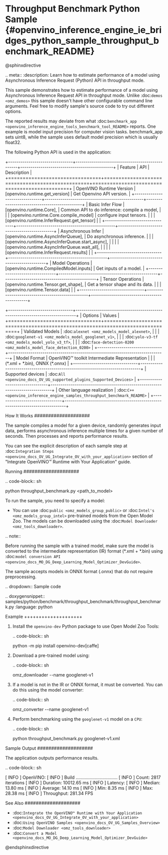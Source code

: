 # Throughput Benchmark Python Sample {#openvino_inference_engine_ie_bridges_python_sample_throughput_benchmark_README}

@sphinxdirective

.. meta::
   :description: Learn how to estimate performance of a model using Asynchronous Inference Request (Python) API in throughput mode.


This sample demonstrates how to estimate performance of a model using Asynchronous Inference Request API in throughput mode. Unlike :doc:`demos <omz_demos>` this sample doesn't have other configurable command line arguments. Feel free to modify sample's source code to try out different options.

The reported results may deviate from what :doc:`benchmark_app <openvino_inference_engine_tools_benchmark_tool_README>` reports. One example is model input precision for computer vision tasks. benchmark_app sets uint8, while the sample uses default model precision which is usually float32.

The following Python API is used in the application:

+--------------------------------+-------------------------------------------------+----------------------------------------------+
| Feature                        | API                                             | Description                                  |
+================================+=================================================+==============================================+
| OpenVINO Runtime Version       | [openvino.runtime.get_version]                  | Get Openvino API version.                    |
+--------------------------------+-------------------------------------------------+----------------------------------------------+
| Basic Infer Flow               | [openvino.runtime.Core],                        | Common API to do inference: compile a model, |
|                                | [openvino.runtime.Core.compile_model]           | configure input tensors.                     |
|                                | [openvino.runtime.InferRequest.get_tensor]      |                                              |
+--------------------------------+-------------------------------------------------+----------------------------------------------+
| Asynchronous Infer             | [openvino.runtime.AsyncInferQueue],             | Do asynchronous inference.                   |
|                                | [openvino.runtime.AsyncInferQueue.start_async], |                                              |
|                                | [openvino.runtime.AsyncInferQueue.wait_all],    |                                              |
|                                | [openvino.runtime.InferRequest.results]         |                                              |
+--------------------------------+-------------------------------------------------+----------------------------------------------+
| Model Operations               | [openvino.runtime.CompiledModel.inputs]         | Get inputs of a model.                       |
+--------------------------------+-------------------------------------------------+----------------------------------------------+
| Tensor Operations              | [openvino.runtime.Tensor.get_shape],            | Get a tensor shape and its data.             |
|                                | [openvino.runtime.Tensor.data]                  |                                              |
+--------------------------------+-------------------------------------------------+----------------------------------------------+

+--------------------------------+------------------------------------------------------------------------------+
| Options                        | Values                                                                       |
+================================+==============================================================================+
| Validated Models               | :doc:`alexnet <omz_models_model_alexnet>`,                                   |
|                                | :doc:`googlenet-v1 <omz_models_model_googlenet_v1>`,                         |
|                                | :doc:`yolo-v3-tf <omz_models_model_yolo_v3_tf>`,                             |
|                                | :doc:`face-detection-0200 <omz_models_model_face_detection_0200>`            |
+--------------------------------+------------------------------------------------------------------------------+
| Model Format                   | OpenVINO™ toolkit Intermediate Representation                                |
|                                | (\*.xml + \*.bin), ONNX (\*.onnx)                                            |
+--------------------------------+------------------------------------------------------------------------------+
| Supported devices              | :doc:`All <openvino_docs_OV_UG_supported_plugins_Supported_Devices>`         |
+--------------------------------+------------------------------------------------------------------------------+
| Other language realization     | :doc:`C++ <openvino_inference_engine_samples_throughput_benchmark_README>`   |
+--------------------------------+------------------------------------------------------------------------------+


How It Works
####################

The sample compiles a model for a given device, randomly generates input data, performs asynchronous inference multiple times for a given number of seconds. Then processes and reports performance results.

You can see the explicit description of
each sample step at :doc:`Integration Steps <openvino_docs_OV_UG_Integrate_OV_with_your_application>` section of "Integrate OpenVINO™ Runtime with Your Application" guide.

Running
####################

.. code-block:: sh

   python throughput_benchmark.py <path_to_model>


To run the sample, you need to specify a model:

- You can use :doc:`public <omz_models_group_public>` or :doc:`Intel's <omz_models_group_intel>` pre-trained models from the Open Model Zoo. The models can be downloaded using the :doc:`Model Downloader <omz_tools_downloader>`.

.. note::

   Before running the sample with a trained model, make sure the model is converted to the intermediate representation (IR) format (\*.xml + \*.bin) using :doc:`model conversion API <openvino_docs_MO_DG_Deep_Learning_Model_Optimizer_DevGuide>`.

   The sample accepts models in ONNX format (.onnx) that do not require preprocessing.

.. dropdown:: Sample code 

   .. doxygensnippet:: samples/python/benchmark/throughput_benchmark/throughput_benchmark.py
      :language: python

Example
++++++++++++++++++++

1. Install the ``openvino-dev`` Python package to use Open Model Zoo Tools:

   .. code-block:: sh

      python -m pip install openvino-dev[caffe]


2. Download a pre-trained model using:

   .. code-block:: sh

      omz_downloader --name googlenet-v1


3. If a model is not in the IR or ONNX format, it must be converted. You can do this using the model converter:

   .. code-block:: sh

      omz_converter --name googlenet-v1


4. Perform benchmarking using the ``googlenet-v1`` model on a ``CPU``:

   .. code-block:: sh

      python throughput_benchmark.py googlenet-v1.xml


Sample Output
####################

The application outputs performance results.

.. code-block:: sh

   [ INFO ] OpenVINO:
   [ INFO ] Build ................................. <version>
   [ INFO ] Count:          2817 iterations
   [ INFO ] Duration:       10012.65 ms
   [ INFO ] Latency:
   [ INFO ]     Median:     13.80 ms
   [ INFO ]     Average:    14.10 ms
   [ INFO ]     Min:        8.35 ms
   [ INFO ]     Max:        28.38 ms
   [ INFO ] Throughput: 281.34 FPS


See Also
####################

* :doc:`Integrate the OpenVINO™ Runtime with Your Application <openvino_docs_OV_UG_Integrate_OV_with_your_application>`
* :doc:`Using OpenVINO Samples <openvino_docs_OV_UG_Samples_Overview>`
* :doc:`Model Downloader <omz_tools_downloader>`
* :doc:`Convert a Model <openvino_docs_MO_DG_Deep_Learning_Model_Optimizer_DevGuide>`

@endsphinxdirective
